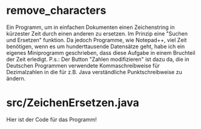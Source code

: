 # remove_characters
Ein Programm, um in einfachen Dokumenten einen Zeichenstring in kürzester Zeit durch einen anderen zu ersetzen.
Im Prinzip eine "Suchen und Ersetzen" funktion.
Da jedoch Programme, wie Notepad++, viel Zeit benötigen, wenn es um hunderttausende Datensätze geht, habe ich ein eigenes
Miniprogramm geschrieben, dass diese Aufgabe in einem Bruchteil der Zeit erledigt.
P.s.: Der Button "Zahlen modifizieren" ist dazu da, die in Deutschen Programmen verwendete Kommaschreibweise für Dezimalzahlen in die für z.B. Java verständliche Punktschreibweise zu ändern.

# src/ZeichenErsetzen.java

Hier ist der Code für das Programm!
